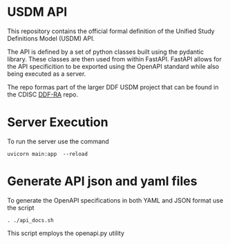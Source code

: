 # USDM API
This repository contains the official formal definition of the Unified Study Definitions Model (USDM) API. 

The API is defined by a set of python classes built using the pydantic library. These classes are then used from within FastAPI. FastAPI allows for the API specificition to be exported using the OpenAPI standard while also being executed as a server.

The repo formas part of the larger DDF USDM project that can be found in the CDISC [DDF-RA](https://github.com/cdisc-org/DDF-RA) repo.

# Server Execution
To run the server use the command
```
uvicorn main:app  --reload
```

# Generate API json and yaml files
To generate the OpenAPI specifications in both YAML and JSON format use the script
```
. ./api_docs.sh
```
This script employs the openapi.py utility